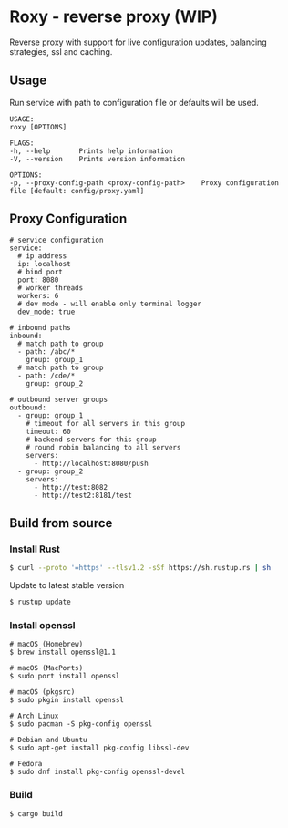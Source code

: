 # Roxy - reverse  proxy (WIP)
Reverse proxy with support for live configuration updates, balancing strategies, ssl and caching.

## Usage
Run service with path to configuration file or defaults will be used.

```
USAGE:
roxy [OPTIONS]

FLAGS:
-h, --help       Prints help information
-V, --version    Prints version information

OPTIONS:
-p, --proxy-config-path <proxy-config-path>    Proxy configuration file [default: config/proxy.yaml]
```

## Proxy Configuration
```
# service configuration
service:
  # ip address
  ip: localhost
  # bind port
  port: 8080
  # worker threads
  workers: 6
  # dev mode - will enable only terminal logger
  dev_mode: true

# inbound paths
inbound:
  # match path to group
  - path: /abc/*
    group: group_1
  # match path to group
  - path: /cde/*
    group: group_2

# outbound server groups
outbound:
  - group: group_1
    # timeout for all servers in this group
    timeout: 60
    # backend servers for this group
    # round robin balancing to all servers
    servers:
      - http://localhost:8080/push
  - group: group_2
    servers:
      - http://test:8082
      - http://test2:8181/test
```

## Build from source
### Install Rust
```bash
$ curl --proto '=https' --tlsv1.2 -sSf https://sh.rustup.rs | sh
```
Update to latest stable version
```bash
$ rustup update
```
### Install openssl
```
# macOS (Homebrew)
$ brew install openssl@1.1

# macOS (MacPorts)
$ sudo port install openssl

# macOS (pkgsrc)
$ sudo pkgin install openssl

# Arch Linux
$ sudo pacman -S pkg-config openssl

# Debian and Ubuntu
$ sudo apt-get install pkg-config libssl-dev

# Fedora
$ sudo dnf install pkg-config openssl-devel
```
### Build
```bash
$ cargo build
```